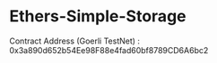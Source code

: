 # Ethers-Simple-Storage

Contract Address (Goerli TestNet) : 0x3a890d652b54Ee98F88e4fad60bf8789CD6A6bc2
